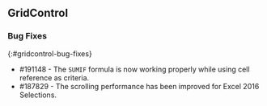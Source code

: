 ## GridControl

### Bug Fixes
{:#gridcontrol-bug-fixes}

* \#191148 - The `SUMIF` formula is now working properly while using cell reference as criteria.
* \#187829 - The scrolling performance has been improved for Excel 2016 Selections.